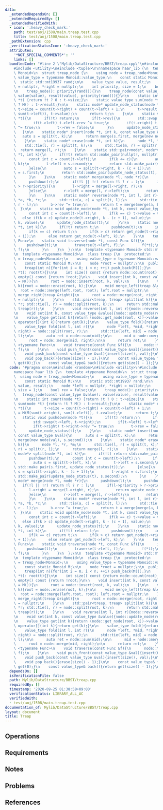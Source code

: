 ```yaml
---
data:
  _extendedDependsOn: []
  _extendedRequiredBy: []
  _extendedVerifiedWith:
  - icon: ':heavy_check_mark:'
    path: test/aoj/1508/main.treap.test.cpp
    title: test/aoj/1508/main.treap.test.cpp
  _pathExtension: cpp
  _verificationStatusIcon: ':heavy_check_mark:'
  attributes:
    '*NOT_SPECIAL_COMMENTS*': ''
    links: []
  bundledCode: "#line 2 \"Mylib/DataStructure/BBST/treap.cpp\"\n#include <random>\n\
    #include <utility>\n#include <tuple>\n\nnamespace haar_lib {\n  template <typename\
    \ Monoid>\n  struct treap_node {\n    using node = treap_node<Monoid>;\n    using\
    \ value_type = typename Monoid::value_type;\n    const static Monoid M;\n\n  \
    \  static std::mt19937 rand;\n\n    value_type value, result;\n    node *left\
    \ = nullptr, *right = nullptr;\n    int priority, size = 1;\n    bool rev = false;\n\
    \n    treap_node(): priority(rand()){}\n    treap_node(const value_type &value):\
    \ value(value), result(value), priority(rand()){}\n\n    static int count(node\
    \ *t) {return !t ? 0 : t->size;}\n    static value_type sum(node *t) {return !t\
    \ ? M() : t->result;}\n\n    static node* update_node_status(node *t){\n     \
    \ t->size = count(t->right) + count(t->left) + 1;\n      t->result = M(M(sum(t->right),\
    \ sum(t->left)), t->value);\n      return t;\n    }\n\n    static void pushdown(node\
    \ *t){\n      if(!t) return;\n      if(t->rev){\n        std::swap(t->left, t->right);\n\
    \        if(t->left) t->left->rev ^= true;\n        if(t->right) t->right->rev\
    \ ^= true;\n        t->rev = false;\n      }\n      update_node_status(t);\n \
    \   }\n\n    static node* insert(node *t, int k, const value_type &val){\n   \
    \   auto s = split(t, k);\n      return merge(s.first, merge(new node(val), s.second));\n\
    \    }\n\n    static node* erase(node *t, int k){\n      node *l, *r, *m;\n  \
    \    std::tie(l, r) = split(t, k);\n      std::tie(m, r) = split(r, 1);\n    \
    \  return merge(l, r);\n    }\n\n    static std::pair<node*, node*> split(node\
    \ *t, int k){\n      if(!t) return std::make_pair(nullptr, nullptr);\n      pushdown(t);\n\
    \      const int c = count(t->left);\n      if(k <= c){\n        auto s = split(t->left,\
    \ k);\n        t->left = s.second;\n        return std::make_pair(s.first, update_node_status(t));\n\
    \      }else{\n        auto s = split(t->right, k - (c + 1));\n        t->right\
    \ = s.first;\n        return std::make_pair(update_node_status(t), s.second);\n\
    \      }\n    }\n\n    static node* merge(node *l, node *r){\n      pushdown(l);\n\
    \      pushdown(r);\n      if(!l || !r) return !l ? r : l;\n      if(l->priority\
    \ > r->priority){\n        l->right = merge(l->right, r);\n        return update_node_status(l);\n\
    \      }else{\n        r->left = merge(l, r->left);\n        return update_node_status(r);\n\
    \      }\n    }\n\n    static node* reverse(node *t, int l, int r){\n      node\
    \ *a, *b, *c;\n      std::tie(a, c) = split(t, l);\n      std::tie(b, c) = split(c,\
    \ r - l);\n      b->rev ^= true;\n      return t = merge(merge(a, b), c);\n  \
    \  }\n\n    static void update_node(node *t, int k, const value_type &value){\n\
    \      const int c = count(t->left);\n      if(k == c) t->value = value;\n   \
    \   else if(k > c) update_node(t->right, k - (c + 1), value);\n      else update_node(t->left,\
    \ k, value);\n      update_node_status(t);\n    }\n\n    static node* get_node(node\
    \ *t, int k){\n      if(!t) return t;\n      pushdown(t);\n      int c = count(t->left);\n\
    \      if(k == c) return t;\n      if(k > c) return get_node(t->right, k - (c\
    \ + 1));\n      else return get_node(t->left, k);\n    }\n\n    template <typename\
    \ Func>\n    static void traverse(node *t, const Func &f){\n      if(t){\n   \
    \     pushdown(t);\n        traverse(t->left, f);\n        f(*t);\n        traverse(t->right,\
    \ f);\n      }\n    }\n  };\n\n  template <typename Monoid> std::mt19937 treap_node<Monoid>::rand;\n\
    \n  template <typename Monoid>\n  class treap {\n  protected:\n    using node\
    \ = treap_node<Monoid>;\n    using value_type = typename Monoid::value_type;\n\
    \    const static Monoid M;\n\n    node *root = nullptr;\n\n  public:\n    treap(){}\n\
    \    treap(int n){for(int i = 0; i < n; ++i) push_back(M());}\n    treap(node\
    \ *t): root(t){}\n\n    int size() const {return node::count(root);}\n    bool\
    \ empty() const {return !root;}\n\n    void insert(int k, const value_type &val\
    \ = M()){\n      root = node::insert(root, k, val);\n    }\n\n    void erase(int\
    \ k){root = node::erase(root, k);}\n\n    void merge_left(treap &left){\n    \
    \  root = node::merge(left.root, root); left.root = nullptr;\n    }\n\n    void\
    \ merge_right(treap &right){\n      root = node::merge(root, right.root); right.root\
    \ = nullptr;\n    }\n\n    std::pair<treap, treap> split(int k){\n      node *l,\
    \ *r; std::tie(l, r) = node::split(root, k);\n      return std::make_pair(treap(l),\
    \ treap(r));\n    }\n\n    void reverse(int l, int r){node::reverse(root, l, r);}\n\
    \n    void set(int k, const value_type &value){node::update_node(root, k, value);}\n\
    \n    value_type get(int k){return (node::get_node(root, k))->value;}\n    value_type\
    \ operator[](int k){return get(k);}\n\n    value_type fold(){return node::sum(root);}\n\
    \    value_type fold(int l, int r){\n      node *left, *mid, *right;\n      std::tie(mid,\
    \ right) = node::split(root, r);\n      std::tie(left, mid) = node::split(mid,\
    \ l);\n\n      auto ret = node::sum(mid);\n\n      mid = node::merge(left, mid);\n\
    \      root = node::merge(mid, right);\n\n      return ret;\n    }\n\n    template\
    \ <typename Func>\n    void traverse(const Func &f){\n      node::traverse(root,\
    \ f);\n    }\n\n    void push_front(const value_type &val){insert(0, val);}\n\
    \    void push_back(const value_type &val){insert(size(), val);}\n\n    void pop_front(){erase(0);}\n\
    \    void pop_back(){erase(size() - 1);}\n\n    const value_type& front(){return\
    \ get(0);}\n    const value_type& back(){return get(size() - 1);}\n  };\n}\n"
  code: "#pragma once\n#include <random>\n#include <utility>\n#include <tuple>\n\n\
    namespace haar_lib {\n  template <typename Monoid>\n  struct treap_node {\n  \
    \  using node = treap_node<Monoid>;\n    using value_type = typename Monoid::value_type;\n\
    \    const static Monoid M;\n\n    static std::mt19937 rand;\n\n    value_type\
    \ value, result;\n    node *left = nullptr, *right = nullptr;\n    int priority,\
    \ size = 1;\n    bool rev = false;\n\n    treap_node(): priority(rand()){}\n \
    \   treap_node(const value_type &value): value(value), result(value), priority(rand()){}\n\
    \n    static int count(node *t) {return !t ? 0 : t->size;}\n    static value_type\
    \ sum(node *t) {return !t ? M() : t->result;}\n\n    static node* update_node_status(node\
    \ *t){\n      t->size = count(t->right) + count(t->left) + 1;\n      t->result\
    \ = M(M(sum(t->right), sum(t->left)), t->value);\n      return t;\n    }\n\n \
    \   static void pushdown(node *t){\n      if(!t) return;\n      if(t->rev){\n\
    \        std::swap(t->left, t->right);\n        if(t->left) t->left->rev ^= true;\n\
    \        if(t->right) t->right->rev ^= true;\n        t->rev = false;\n      }\n\
    \      update_node_status(t);\n    }\n\n    static node* insert(node *t, int k,\
    \ const value_type &val){\n      auto s = split(t, k);\n      return merge(s.first,\
    \ merge(new node(val), s.second));\n    }\n\n    static node* erase(node *t, int\
    \ k){\n      node *l, *r, *m;\n      std::tie(l, r) = split(t, k);\n      std::tie(m,\
    \ r) = split(r, 1);\n      return merge(l, r);\n    }\n\n    static std::pair<node*,\
    \ node*> split(node *t, int k){\n      if(!t) return std::make_pair(nullptr, nullptr);\n\
    \      pushdown(t);\n      const int c = count(t->left);\n      if(k <= c){\n\
    \        auto s = split(t->left, k);\n        t->left = s.second;\n        return\
    \ std::make_pair(s.first, update_node_status(t));\n      }else{\n        auto\
    \ s = split(t->right, k - (c + 1));\n        t->right = s.first;\n        return\
    \ std::make_pair(update_node_status(t), s.second);\n      }\n    }\n\n    static\
    \ node* merge(node *l, node *r){\n      pushdown(l);\n      pushdown(r);\n   \
    \   if(!l || !r) return !l ? r : l;\n      if(l->priority > r->priority){\n  \
    \      l->right = merge(l->right, r);\n        return update_node_status(l);\n\
    \      }else{\n        r->left = merge(l, r->left);\n        return update_node_status(r);\n\
    \      }\n    }\n\n    static node* reverse(node *t, int l, int r){\n      node\
    \ *a, *b, *c;\n      std::tie(a, c) = split(t, l);\n      std::tie(b, c) = split(c,\
    \ r - l);\n      b->rev ^= true;\n      return t = merge(merge(a, b), c);\n  \
    \  }\n\n    static void update_node(node *t, int k, const value_type &value){\n\
    \      const int c = count(t->left);\n      if(k == c) t->value = value;\n   \
    \   else if(k > c) update_node(t->right, k - (c + 1), value);\n      else update_node(t->left,\
    \ k, value);\n      update_node_status(t);\n    }\n\n    static node* get_node(node\
    \ *t, int k){\n      if(!t) return t;\n      pushdown(t);\n      int c = count(t->left);\n\
    \      if(k == c) return t;\n      if(k > c) return get_node(t->right, k - (c\
    \ + 1));\n      else return get_node(t->left, k);\n    }\n\n    template <typename\
    \ Func>\n    static void traverse(node *t, const Func &f){\n      if(t){\n   \
    \     pushdown(t);\n        traverse(t->left, f);\n        f(*t);\n        traverse(t->right,\
    \ f);\n      }\n    }\n  };\n\n  template <typename Monoid> std::mt19937 treap_node<Monoid>::rand;\n\
    \n  template <typename Monoid>\n  class treap {\n  protected:\n    using node\
    \ = treap_node<Monoid>;\n    using value_type = typename Monoid::value_type;\n\
    \    const static Monoid M;\n\n    node *root = nullptr;\n\n  public:\n    treap(){}\n\
    \    treap(int n){for(int i = 0; i < n; ++i) push_back(M());}\n    treap(node\
    \ *t): root(t){}\n\n    int size() const {return node::count(root);}\n    bool\
    \ empty() const {return !root;}\n\n    void insert(int k, const value_type &val\
    \ = M()){\n      root = node::insert(root, k, val);\n    }\n\n    void erase(int\
    \ k){root = node::erase(root, k);}\n\n    void merge_left(treap &left){\n    \
    \  root = node::merge(left.root, root); left.root = nullptr;\n    }\n\n    void\
    \ merge_right(treap &right){\n      root = node::merge(root, right.root); right.root\
    \ = nullptr;\n    }\n\n    std::pair<treap, treap> split(int k){\n      node *l,\
    \ *r; std::tie(l, r) = node::split(root, k);\n      return std::make_pair(treap(l),\
    \ treap(r));\n    }\n\n    void reverse(int l, int r){node::reverse(root, l, r);}\n\
    \n    void set(int k, const value_type &value){node::update_node(root, k, value);}\n\
    \n    value_type get(int k){return (node::get_node(root, k))->value;}\n    value_type\
    \ operator[](int k){return get(k);}\n\n    value_type fold(){return node::sum(root);}\n\
    \    value_type fold(int l, int r){\n      node *left, *mid, *right;\n      std::tie(mid,\
    \ right) = node::split(root, r);\n      std::tie(left, mid) = node::split(mid,\
    \ l);\n\n      auto ret = node::sum(mid);\n\n      mid = node::merge(left, mid);\n\
    \      root = node::merge(mid, right);\n\n      return ret;\n    }\n\n    template\
    \ <typename Func>\n    void traverse(const Func &f){\n      node::traverse(root,\
    \ f);\n    }\n\n    void push_front(const value_type &val){insert(0, val);}\n\
    \    void push_back(const value_type &val){insert(size(), val);}\n\n    void pop_front(){erase(0);}\n\
    \    void pop_back(){erase(size() - 1);}\n\n    const value_type& front(){return\
    \ get(0);}\n    const value_type& back(){return get(size() - 1);}\n  };\n}\n"
  dependsOn: []
  isVerificationFile: false
  path: Mylib/DataStructure/BBST/treap.cpp
  requiredBy: []
  timestamp: '2020-09-25 01:38:58+09:00'
  verificationStatus: LIBRARY_ALL_AC
  verifiedWith:
  - test/aoj/1508/main.treap.test.cpp
documentation_of: Mylib/DataStructure/BBST/treap.cpp
layout: document
title: Treap
---
```


## Operations

## Requirements

## Notes

## Problems

## References
